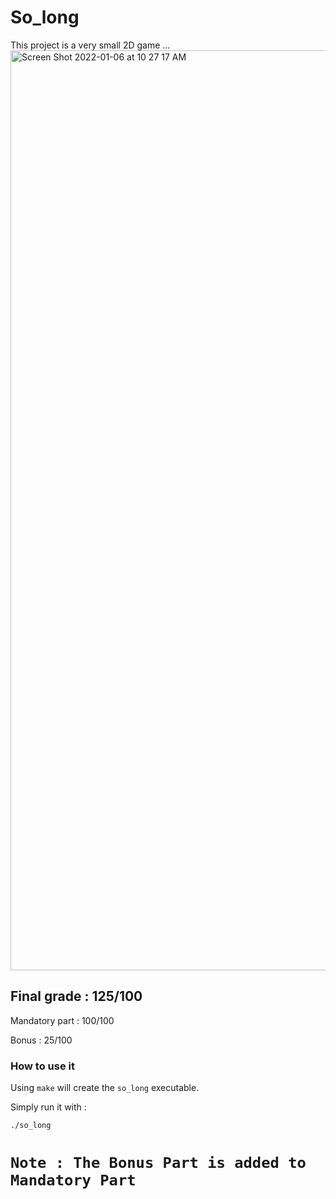 # So_long
This project is a very small 2D game ...
<img width="1472" alt="Screen Shot 2022-01-06 at 10 27 17 AM" src="https://user-images.githubusercontent.com/94039533/148361144-19443763-df42-4da3-b761-4aa15ca87a46.png">
## Final grade : 125/100

Mandatory part : 100/100

Bonus : 25/100

### How to use it

Using ``make`` will create the ``so_long`` executable.

Simply run it with :

```
./so_long
```
# ``Note : The Bonus Part is added to Mandatory Part``
